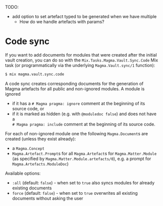 TODO:

- add option to set artefact typed to be generated when we have multiple
	- How do we handle artefacts with params?

# Code sync

If you want to add documents for modules that were created after the initial vault creation, you can do so with the `Mix.Tasks.Magma.Vault.Sync.Code` Mix task (or programmatically via the underlying  `Magma.Vault.sync/1` function):

```sh
$ mix magma.vault.sync.code
```

A code sync creates corresponding documents for the generation of Magma artefacts  for all public and non-ignored modules. A module is ignored  
  
- if it has a `# Magma pragma: ignore` comment at the beginning of its source code, or 
- if it is marked as hidden (e.g. with `@moduledoc false`) and does not have a  
  `# Magma pragma: include` comment at the beginning of its source code.


For each of non-ignored module one the following `Magma.Document`s are created (unless they exist already):

- a `Magma.Concept` 
- `Magma.Artefact.Prompt`s for all `Magma.Artefact`s  for `Magma.Matter.Module`  (as specified by `Magma.Matter.Module.artefacts/0`), e.g. a prompt for `Magma.Artefacts.ModuleDoc`)

Available options:

- `:all` (default: `false`) - when set to `true` also syncs modules for already existing documents
- `force` (default: `false`) - when set to `true` overwrites all existing documents without asking the user

